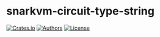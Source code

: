 # snarkvm-circuit-type-string

[![Crates.io](https://img.shields.io/crates/v/snarkvm-circuit-type-string.svg?color=neon)](https://crates.io/crates/snarkvm-circuit-type-string)
[![Authors](https://img.shields.io/badge/authors-Aleo-orange.svg)](https://aleo.org)
[![License](https://img.shields.io/badge/License-GPLv3-blue.svg)](./LICENSE.md)
